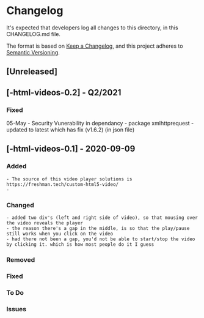 # Changelog
It's expected that developers log all changes to this directory, in this CHANGELOG.md file.

The format is based on [Keep a Changelog](https://keepachangelog.com/en/1.0.0/),
and this project adheres to [Semantic Versioning](https://semver.org/spec/v2.0.0.html).

## [Unreleased]

## [-html-videos-0.2] - Q2/2021

### Fixed

05-May - Security Vunerability in dependancy - package xmlhttprequest - updated to latest which has fix (v1.6.2) (in json file)  


## [-html-videos-0.1] - 2020-09-09

### Added
    - The source of this video player solutions is https://freshman.tech/custom-html5-video/  
    - 

### Changed
    - added two div's (left and right side of video), so that mousing over the video reveals the player  
    - the reason there's a gap in the middle, is so that the play/pause still works when you click on the video  
    - had there not been a gap, you'd not be able to start/stop the video by clicking it. which is how most people do it I guess   

### Removed

### Fixed

### To Do

### Issues
